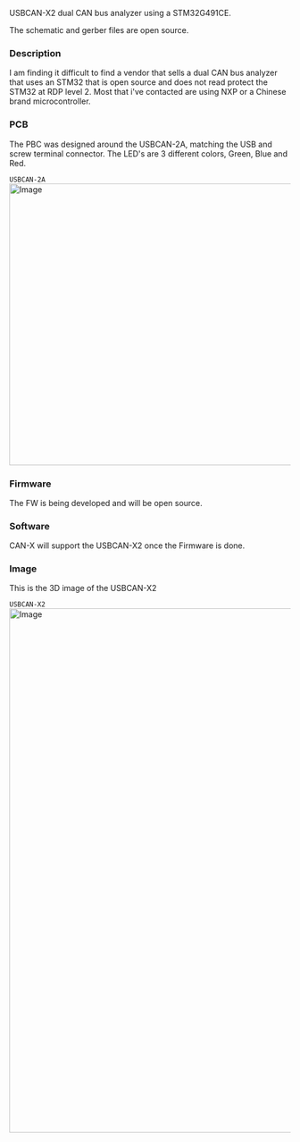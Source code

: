 USBCAN-X2 dual CAN bus analyzer using a STM32G491CE.

The schematic and gerber files are open source.

### Description
I am finding it difficult to find a vendor that sells a dual CAN bus analyzer that uses an STM32 that is open source and does not read protect the STM32 at RDP level 2. Most that i've contacted are using NXP or a Chinese brand microcontroller. 

### PCB
The PBC was designed around the USBCAN-2A, matching the USB and screw terminal connector. The LED's are 3 different colors, Green, Blue and Red.

`USBCAN-2A`
<img width="1400" height="504" alt="Image" src="https://github.com/user-attachments/assets/289c474b-fdd6-44b0-b219-7b2e3e7a5577" />

### Firmware
The FW is being developed and will be open source.

### Software
CAN-X will support the USBCAN-X2 once the Firmware is done.

### Image
This is the 3D image of the USBCAN-X2

`USBCAN-X2`
<img width="1724" height="938" alt="Image" src="https://github.com/user-attachments/assets/2ed79b4e-b676-420d-b28a-e8b00d68451f" />





